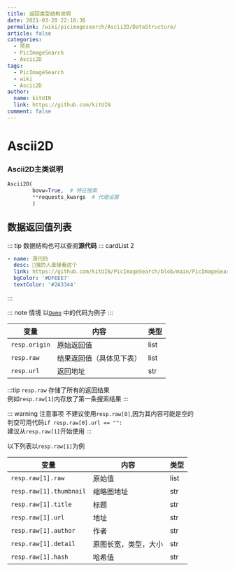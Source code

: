 ```yaml
---
title: 返回类型结构说明
date: 2021-03-20 22:16:36
permalink: /wiki/picimagesearch/Ascii2D/DataStructure/
article: false
categories:
  - 项目
  - PicImageSearch
  - Ascii2D
tags:
  - PicImageSearch
  - wiki
  - Ascii2D
author: 
  name: kitUIN
  link: https://github.com/kitUIN
comment: false
---
```

# Ascii2D

### Ascii2D主类说明
```python
Ascii2D(
        bovw=True,  # 特征搜索
        **requests_kwargs  # 代理设置
        )
```
## 数据返回值列表

::: tip
数据结构也可以查阅**源代码**
::: cardList 2
```yaml
- name: 源代码
  desc: 🚀强的人直接看这个
  link: https://github.com/kitUIN/PicImageSearch/blob/main/PicImageSearch/model/ascii2d.py
  bgColor: '#DFEEE7'
  textColor: '#2A3344'
```
:::

::: note 情境
以[`Demo`](/wiki/picimagesearch/Ascii2D/Demo#示例) 中的代码为例子
:::

| 变量            | 内容           | 类型   |
|---------------|--------------|------|
| `resp.origin` | 原始返回值        | list |
| `resp.raw`    | 结果返回值（具体见下表） | list |
| `resp.url`    | 返回地址         | str  |

:::tip
`resp.raw` 存储了所有的返回结果  
例如`resp.raw[1]`内存放了第一条搜索结果
:::
  
::: warning 注意事项
不建议使用`resp.raw[0]`,因为其内容可能是空的  
判空可用代码`if resp.raw[0].url == "":`  
建议从`resp.raw[1]`开始使用
:::


以下列表以`resp.raw[1]`为例


| 变量                      | 内容         | 类型   |
|-------------------------|------------|------|
| `resp.raw[1].raw`       | 原始值        | list |
| `resp.raw[1].thumbnail` | 缩略图地址      | str  |
| `resp.raw[1].title`     | 标题         | str  |
| `resp.raw[1].url`       | 地址         | str  |
| `resp.raw[1].author`    | 作者         | str  |
| `resp.raw[1].detail`    | 原图长宽，类型，大小 | str  |
| `resp.raw[1].hash`    | 哈希值        | str  |

